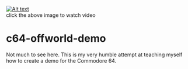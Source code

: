 [![Alt text](https://img.youtube.com/vi/IBHaLQQJtTI/0.jpg)](https://www.youtube.com/watch?v=IBHaLQQJtTI)   
click the above image to watch video

# c64-offworld-demo
Not much to see here. This is my very humble attempt at teaching myself how to create a demo for the Commodore 64.  
